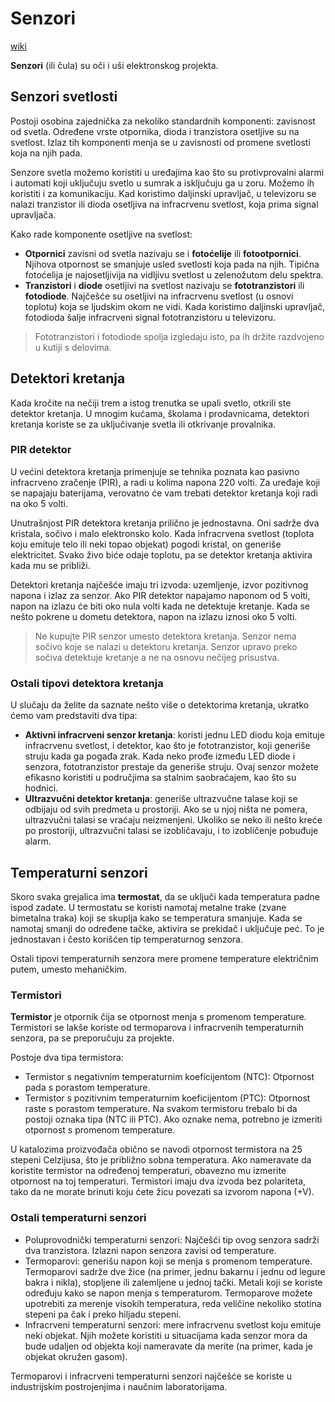 # Senzori

[wiki](https://sh.wikipedia.org/wiki/Senzor)

**Senzori** (ili čula) su oči i uši elektronskog projekta.

## Senzori svetlosti

Postoji osobina zajednička za nekoliko standardnih komponenti: zavisnost od svetla. Određene vrste otpornika, dioda i tranzistora osetljive su na svetlost. Izlaz tih komponenti menja se u zavisnosti od promene svetlosti koja na njih pada. 

Senzore svetla možemo koristiti u uređajima kao što su protivprovalni alarmi i automati koji uključuju svetlo u sumrak a isključuju ga u zoru. Možemo ih koristiti i za komunikaciju. Kad koristimo daljinski upravljač, u televizoru se nalazi tranzistor ili dioda osetljiva na infracrvenu svetlost, koja prima signal upravljača.

Kako rade komponente osetljive na svetlost:
* **Otpornici** zavisni od svetla nazivaju se i **fotoćelije** ili **fotootpornici**. Njihova otpornost se smanjuje usled svetlosti koja pada na njih. Tipična fotoćelija je najosetljivija na vidljivu svetlost u zelenožutom delu spektra.
* **Tranzistori** i **diode** osetljivi na svetlost nazivaju se **fototranzistori** ili **fotodiode**. Najčešće su osetljivi na infracrvenu svetlost (u osnovi toplotu) koja se ljudskim okom ne vidi. Kada koristimo daljinski upravljač, fotodioda šalje infracrveni signal fototranzistoru u televizoru.

> Fototranzistori i fotodiode spolja izgledaju isto, pa ih držite razdvojeno u kutiji s delovima. 

## Detektori kretanja

Kada kročite na nečiji trem a istog trenutka se upali svetlo, otkrili ste detektor kretanja. U mnogim kućama, školama i prodavnicama, detektori kretanja koriste se za uključivanje svetla ili otkrivanje provalnika.

### PIR detektor

U većini detektora kretanja primenjuje se tehnika poznata kao pasivno infracrveno zračenje (PIR), a radi u kolima napona 220 volti. Za uređaje koji se napajaju baterijama, verovatno će vam trebati detektor kretanja koji radi na oko 5 volti. 

Unutrašnjost PIR detektora kretanja prilično je jednostavna. Oni sadrže dva kristala, sočivo i malo elektronsko kolo. Kada infracrvena svetlost (toplota koju emituje telo ili neki topao objekat) pogodi kristal, on generiše elektricitet. Svako živo biće odaje toplotu, pa se detektor kretanja aktivira kada mu se približi.

Detektori kretanja najčešće imaju tri izvoda: uzemljenje, izvor pozitivnog napona i izlaz za senzor. Ako PIR detektor napajamo naponom od 5 volti, napon na izlazu će biti oko nula volti kada ne detektuje kretanje. Kada se nešto pokrene u dometu detektora, napon na izlazu iznosi oko 5 volti.

> Ne kupujte PIR senzor umesto detektora kretanja. Senzor nema sočivo koje se nalazi u detektoru kretanja. Senzor upravo preko sočiva detektuje kretanje a ne na osnovu nečijeg prisustva.

### Ostali tipovi detektora kretanja

U slučaju da želite da saznate nešto više o detektorima kretanja, ukratko ćemo vam predstaviti dva tipa:
* **Aktivni infracrveni senzor kretanja**: koristi jednu LED diodu koja emituje infracrvenu svetlost, i detektor, kao što je fototranzistor, koji generiše struju kada ga pogađa zrak. Kada neko prođe između LED diode i senzora, fototranzistor prestaje da generiše struju. Ovaj senzor možete efikasno koristiti u područjima sa stalnim saobraćajem, kao što su hodnici.
* **Ultrazvučni detektor kretanja**: generiše ultrazvučne talase koji se odbijaju od svih predmeta u prostoriji. Ako se u njoj ništa ne pomera, ultrazvučni talasi se vraćaju neizmenjeni. Ukoliko se neko ili nešto kreće po prostoriji, ultrazvučni talasi se izobličavaju, i to izobličenje pobuđuje alarm.

## Temperaturni senzori

Skoro svaka grejalica ima **termostat**, da se uključi kada temperatura padne ispod zadate. U termostatu se koristi namotaj metalne trake (zvane bimetalna traka) koji se skuplja kako se temperatura smanjuje. Kada se namotaj smanji do određene tačke, aktivira se prekidač i uključuje peć. To je jednostavan i često korišćen tip temperaturnog senzora. 

Ostali tipovi temperaturnih senzora mere promene temperature električnim putem, umesto mehaničkim.

### Termistori

**Termistor** je otpornik čija se otpornost menja s promenom temperature. Termistori se lakše koriste od termoparova i infracrvenih temperaturnih senzora, pa se preporučuju za projekte. 

Postoje dva tipa termistora:
* Termistor s negativnim temperaturnim koeficijentom (NTC): Otpornost pada s porastom temperature.
* Termistor s pozitivnim temperaturnim koeficijentom (PTC): Otpornost raste s porastom temperature.
Na svakom termistoru trebalo bi da postoji oznaka tipa (NTC ili PTC). Ako oznake nema, potrebno je izmeriti otpornost s promenom temperature.

U katalozima proizvođača obično se navodi otpornost termistora na 25 stepeni Celzijusa, što je približno sobna temperatura. Ako nameravate da koristite termistor na određenoj temperaturi, obavezno mu izmerite otpornost na toj temperaturi. Termistori imaju dva izvoda bez polariteta, tako da ne morate brinuti koju ćete žicu povezati sa izvorom napona (+V).

### Ostali temperaturni senzori

* Poluprovodnički temperaturni senzori: Najčešći tip ovog senzora sadrži dva tranzistora. Izlazni napon senzora zavisi od temperature.
* Termoparovi: generišu napon koji se menja s promenom temperature. Termoparovi sadrže dve žice (na primer, jednu bakarnu i jednu od legure bakra i nikla), stopljene ili zalemljene u jednoj tački. Metali koji se koriste određuju kako se napon menja s temperaturom. Termoparove možete upotrebiti za merenje visokih temperatura, reda veličine nekoliko stotina stepeni pa čak i preko hiljadu stepeni.
* Infracrveni temperaturni senzori: mere infracrvenu svetlost koju emituje neki objekat. Njih možete koristiti u situacijama kada senzor mora da bude udaljen od objekta koji nameravate da merite (na primer, kada je objekat okružen gasom).

Termoparovi i infracrveni temperaturni senzori najčešće se koriste u industrijskim postrojenjima i naučnim laboratorijama.
